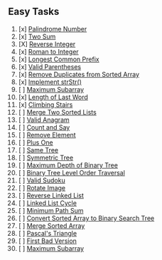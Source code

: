 ## Easy Tasks
1. [x] [Palindrome Number](https://leetcode.com/problems/palindrome-number/)
2. [x] [Two Sum](https://leetcode.com/problems/two-sum/)
3. [X] [Reverse Integer](https://leetcode.com/problems/reverse-integer/)
4. [x] [Roman to Integer](https://leetcode.com/problems/roman-to-integer/)
5. [x] [Longest Common Prefix](https://leetcode.com/problems/longest-common-prefix/)
6. [x] [Valid Parentheses](https://leetcode.com/problems/valid-parentheses/)
7. [x] [Remove Duplicates from Sorted Array](https://leetcode.com/problems/remove-duplicates-from-sorted-array/)
8. [x] [Implement strStr()](https://leetcode.com/problems/implement-strstr/)
9. [ ] [Maximum Subarray](https://leetcode.com/problems/maximum-subarray/)
10. [x] [Length of Last Word](https://leetcode.com/problems/length-of-last-word/)
11. [x] [Climbing Stairs](https://leetcode.com/problems/climbing-stairs/)
12. [ ] [Merge Two Sorted Lists](https://leetcode.com/problems/merge-two-sorted-lists/)
13. [ ] [Valid Anagram](https://leetcode.com/problems/valid-anagram/)
14. [ ] [Count and Say](https://leetcode.com/problems/count-and-say/)
15. [ ] [Remove Element](https://leetcode.com/problems/remove-element/)
16. [ ] [Plus One](https://leetcode.com/problems/plus-one/)
17. [ ] [Same Tree](https://leetcode.com/problems/same-tree/)
18. [ ] [Symmetric Tree](https://leetcode.com/problems/symmetric-tree/)
19. [ ] [Maximum Depth of Binary Tree](https://leetcode.com/problems/maximum-depth-of-binary-tree/)
20. [ ] [Binary Tree Level Order Traversal](https://leetcode.com/problems/binary-tree-level-order-traversal/)
21. [ ] [Valid Sudoku](https://leetcode.com/problems/valid-sudoku/)
22. [ ] [Rotate Image](https://leetcode.com/problems/rotate-image/)
23. [ ] [Reverse Linked List](https://leetcode.com/problems/reverse-linked-list/)
24. [ ] [Linked List Cycle](https://leetcode.com/problems/linked-list-cycle/)
25. [ ] [Minimum Path Sum](https://leetcode.com/problems/minimum-path-sum/)
26. [ ] [Convert Sorted Array to Binary Search Tree](https://leetcode.com/problems/convert-sorted-array-to-binary-search-tree/)
27. [ ] [Merge Sorted Array](https://leetcode.com/problems/merge-sorted-array/)
28. [ ] [Pascal's Triangle](https://leetcode.com/problems/pascals-triangle/)
29. [ ] [First Bad Version](https://leetcode.com/problems/first-bad-version/)
30. [ ] [Maximum Subarray](https://leetcode.com/problems/maximum-subarray/)
